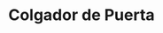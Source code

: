 ---
title: 'Colgador de Puerta'
slug: 'colgador-puerta'
category: 'restauracion'
description: 'Descripción detallada del producto 1.'
keywords: ['producto 1', 'adhesivos']
image: '/img/categorias/mockup.webp'
alt: 'Imagen del producto 1'
navigation: true
type: 'producto'
---